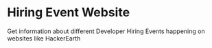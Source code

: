 # Hiring Event Website

Get information about different Developer Hiring Events happening on websites like HackerEarth